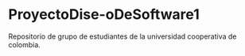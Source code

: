 # ProyectoDise-oDeSoftware1
Repositorio de grupo de estudiantes de la universidad cooperativa de colombia.

